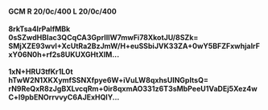 #### GCM R 20/0c/400 L 20/0c/400
**8rkTsa4lrPalfMBk**<br/>**0sSZwdHBIac3QCqCA3GprIlIW7mwFi78XkotJU/8SZk=**<br/>**SMjXZE93wvI+XcUtRa2BzJmW/H+euSSbiJVK33ZA+0wY5BFZFxwhjaIrFxY06N0h+rf2s8UKUXGHtXlM...**<br/><br/>
**1xN+HRU3tfKr1L0t**<br/>**hTwW2N1XKXymfSSNXfpye6W+iVuLW8qxhsUINGpItsQ=**<br/>**rN9ReQxR8zJgBXLvcqRm+0ir8qxmAO331z6T3sMbPeeU1VaDEj5Xez4wC+l9pbENOrrvvyC6AJExHQlY...**